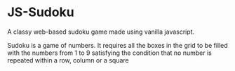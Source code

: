 # JS-Sudoku
A classy web-based sudoku game made using vanilla javascript.

Sudoku is a game of numbers. It requires all the boxes in the grid to be filled with the numbers from 1 to 9 satisfying the condition that no number is repeated within a row, column or a square
